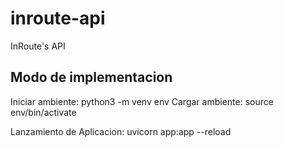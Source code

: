 # inroute-api
InRoute's API

## Modo de implementacion
Iniciar ambiente: python3 -m venv env
Cargar ambiente: source env/bin/activate

Lanzamiento de Aplicacion: uvicorn app:app --reload
